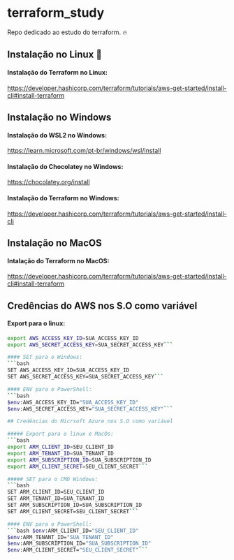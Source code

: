 # terraform_study
Repo dedicado ao estudo do terraform. :fire:

## Instalação no Linux :penguin:

#### Instalação do Terraform no Linux:
https://developer.hashicorp.com/terraform/tutorials/aws-get-started/install-cli#install-terraform

## Instalação no Windows
#### Instalação do WSL2 no Windows:
https://learn.microsoft.com/pt-br/windows/wsl/install

#### Instalação do Chocolatey no Windows:
https://chocolatey.org/install

#### Instalação do Terraform no Windows:
https://developer.hashicorp.com/terraform/tutorials/aws-get-started/install-cli


## Instalação no MacOS
#### Intalação do Terraform no MacOS:
https://developer.hashicorp.com/terraform/tutorials/aws-get-started/install-cli#install-terraform

## Credências do AWS nos S.O como variável

#### Export para o linux:
```bash
export AWS_ACCESS_KEY_ID=SUA_ACCESS_KEY_ID
export AWS_SECRET_ACCESS_KEY=SUA_SECRET_ACCESS_KEY```

#### SET para o Windows:
```bash
SET AWS_ACCESS_KEY_ID=SUA_ACCESS_KEY_ID
SET AWS_SECRET_ACCESS_KEY=SUA_SECRET_ACCESS_KEY```

#### ENV para o PowerShell:
```bash
$env:AWS_ACCESS_KEY_ID="SUA_ACCESS_KEY_ID"
$env:AWS_SECRET_ACCESS_KEY="SUA_SECRET_ACCESS_KEY"```

## Credências do Micrsoft Azure nos S.O como variável

##### Export para o linux e MacOs:
```bash 
export ARM_CLIENT_ID=SEU_CLIENT_ID
export ARM_TENANT_ID=SUA_TENANT_ID
export ARM_SUBSCRIPTION_ID=SUA_SUBSCRIPTION_ID
export ARM_CLIENT_SECRET=SEU_CLIENT_SECRET```

##### SET para o CMD Windows:
```bash
SET ARM_CLIENT_ID=SEU_CLIENT_ID
SET ARM_TENANT_ID=SUA_TENANT_ID
SET ARM_SUBSCRIPTION_ID=SUA_SUBSCRIPTION_ID
SET ARM_CLIENT_SECRET=SEU_CLIENT_SECRET```

#### ENV para o PowerShell:
```bash $env:ARM_CLIENT_ID="SEU_CLIENT_ID"
$env:ARM_TENANT_ID="SUA_TENANT_ID"
$env:ARM_SUBSCRIPTION_ID="SUA_SUBSCRIPTION_ID"
$env:ARM_CLIENT_SECRET="SEU_CLIENT_SECRET"```